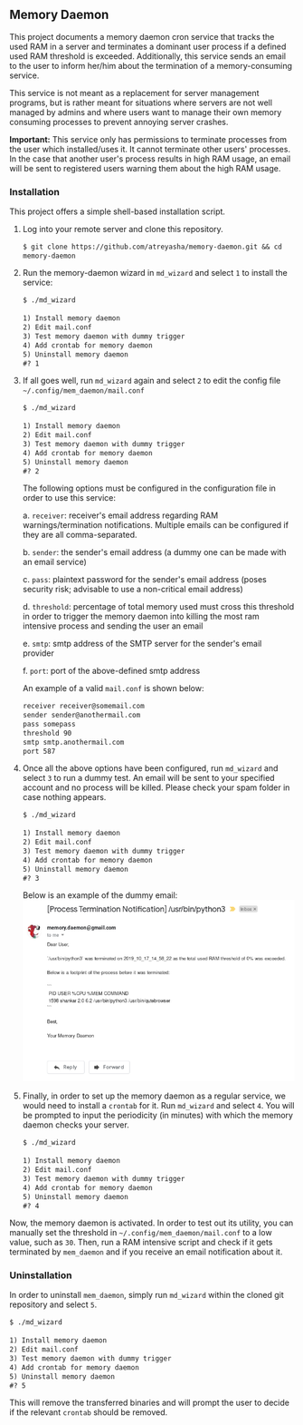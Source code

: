## Memory Daemon

This project documents a memory daemon cron service that tracks the used RAM in a server and terminates a dominant user process if a defined used RAM threshold is exceeded. Additionally, this service sends an email to the user to inform her/him about the termination of a memory-consuming service.

This service is not meant as a replacement for server management programs, but is rather meant for situations where servers are not well managed by admins and where users want to manage their own memory consuming processes to prevent annoying server crashes.

**Important:** This service only has permissions to terminate processes from the user which installed/uses it. It cannot terminate other users' processes. In the case that another user's process results in high RAM usage, an email will be sent to registered users warning them about the high RAM usage.

### Installation

This project offers a simple shell-based installation script.

1. Log into your remote server and clone this repository.

    ```shell
    $ git clone https://github.com/atreyasha/memory-daemon.git && cd memory-daemon
    ```
    
2. Run the memory-daemon wizard in `md_wizard` and select `1` to install the service:

    ```
    $ ./md_wizard

    1) Install memory daemon
    2) Edit mail.conf
    3) Test memory daemon with dummy trigger
    4) Add crontab for memory daemon
    5) Uninstall memory daemon
    #? 1
    ```

3. If all goes well, run `md_wizard` again and select `2` to edit the config file `~/.config/mem_daemon/mail.conf`

    ```
    $ ./md_wizard

    1) Install memory daemon
    2) Edit mail.conf
    3) Test memory daemon with dummy trigger
    4) Add crontab for memory daemon
    5) Uninstall memory daemon
    #? 2
    ```

    The following options must be configured in the configuration file in order to use this service:

    a. `receiver`: receiver's email address regarding RAM warnings/termination notifications. Multiple emails can be configured if they are all comma-separated.

    b. `sender`: the sender's email address (a dummy one can be made with an email service)

    c. `pass`: plaintext password for the sender's email address (poses security risk; advisable to use a non-critical email address)

    d. `threshold`: percentage of total memory used must cross this threshold in order to trigger the memory daemon into killing the most ram intensive process and sending the user an email

    e. `smtp`: smtp address of the SMTP server for the sender's email provider

    f. `port`: port of the above-defined smtp address

    An example of a valid `mail.conf` is shown below:

    ```
    receiver receiver@somemail.com
    sender sender@anothermail.com
    pass somepass
    threshold 90
    smtp smtp.anothermail.com
    port 587
    ```

4. Once all the above options have been configured, run `md_wizard` and select `3` to run a dummy test. An email will be sent to your specified account and no process will be killed. Please check your spam folder in case nothing appears.

    ```
    $ ./md_wizard

    1) Install memory daemon
    2) Edit mail.conf
    3) Test memory daemon with dummy trigger
    4) Add crontab for memory daemon
    5) Uninstall memory daemon
    #? 3
    ```

    Below is an example of the dummy email:
    <img src="/img/screenshot.png" width="500">

5. Finally, in order to set up the memory daemon as a regular service, we would need to install a `crontab` for it. Run `md_wizard` and select `4`. You will be prompted to input the periodicity (in minutes) with which the memory daemon checks your server. 

    ```
    $ ./md_wizard

    1) Install memory daemon
    2) Edit mail.conf
    3) Test memory daemon with dummy trigger
    4) Add crontab for memory daemon
    5) Uninstall memory daemon
    #? 4
    ```

Now, the memory daemon is activated. In order to test out its utility, you can manually set the threshold in `~/.config/mem_daemon/mail.conf` to a low value, such as `30`. Then, run a RAM intensive script and check if it gets terminated by `mem_daemon` and if you receive an email notification about it.

### Uninstallation

In order to uninstall `mem_daemon`, simply run `md_wizard` within the cloned git repository and select `5`.

```
$ ./md_wizard

1) Install memory daemon
2) Edit mail.conf
3) Test memory daemon with dummy trigger
4) Add crontab for memory daemon
5) Uninstall memory daemon
#? 5
```

This will remove the transferred binaries and will prompt the user to decide if the relevant `crontab` should be removed.
